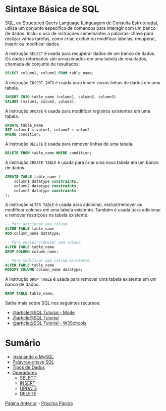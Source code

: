# Sintaxe Básica de SQL

SQL, ou Structured Query Language (Linguagem de Consulta Estruturada), utiliza um conjunto específico de comandos para interagir com um banco de dados. Inclui o uso de instruções semelhantes a palavras-chave para realizar várias tarefas, como criar, excluir ou modificar tabelas, recuperar, inserir ou modificar dados.

A instrução `SELECT` é usada para recuperar dados de um banco de dados. Os dados retornados são armazenados em uma tabela de resultados, chamada de conjunto de resultados.

```sql
SELECT column1, column2 FROM table_name;
```

A instrução `INSERT INTO` é usada para inserir novas linhas de dados em uma tabela.

```sql
INSERT INTO table_name (column1, column2, column3)
VALUES (value1, value2, value3);
```

A instrução `UPDATE` é usada para modificar registros existentes em uma tabela.

```sql
UPDATE table_name
SET column1 = value1, column2 = value2
WHERE condition;
```

A instrução `DELETE` é usada para remover linhas de uma tabela.

```sql
DELETE FROM table_name WHERE condition;
```

A instrução `CREATE TABLE` é usada para criar uma nova tabela em um banco de dados.

```sql
CREATE TABLE table_name (
    column1 datatype constraints,
    column2 datatype constraints,
    column3 datatype constraints
);
```

A instrução `ALTER TABLE` é usada para adicionar, excluir/remover ou modificar colunas em uma tabela existente. Também é usada para adicionar e remover restrições na tabela existente.

```sql
-- Para adicionar uma coluna
ALTER TABLE table_name
ADD column_name datatype;

-- Para excluir/remover uma coluna
ALTER TABLE table_name
DROP COLUMN column_name;

-- Para modificar uma coluna existente
ALTER TABLE table_name
MODIFY COLUMN column_name datatype;
```

A instrução `DROP TABLE` é usada para remover uma tabela existente em um banco de dados.

```sql
DROP TABLE table_name;
```

Saiba mais sobre SQL nos seguintes recursos:

- [@article@SQL Tutorial - Mode](https://mode.com/sql-tutorial/)
- [@article@SQL Tutorial](https://www.sqltutorial.org/)
- [@article@SQL Tutorial - W3Schools](https://www.w3schools.com/sql/default.asp)



# Sumário
- [Instalando o MySQL](./mysql/README.md)
- [Palavras-chave SQL](./sql-keywords/README.md)
- [Tipos de Dados](./data-types/README.md)
- [Operadores](./operators/README.md)
  - [SELECT](./operators/select/README.md)
  - [INSERT](./operators/insert/README.md)
  - [UPDATE](./operators/update/README.md)
  - [DELETE](./operators/delete/README.md)


[Página Anterior](../modulo1/sql-vs-nosql/README.md) - [Próxima Página](../modulo2/mysql/README.md)